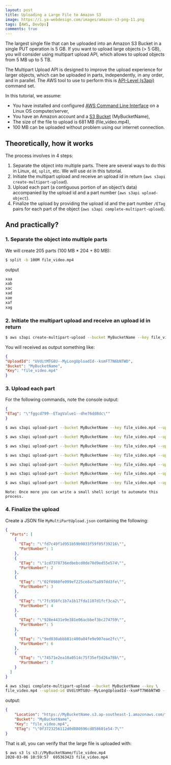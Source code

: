 ```yaml
---
layout: post
title: Uploading a Large File to Amazon S3
image: https://i.ya-webdesign.com/images/amazon-s3-png-11.png
tags: [AWS, DevOps]
comments: true
---
```


The largest single file that can be uploaded into an Amazon S3 Bucket in a single PUT operation is 5 GB. If you want to upload large objects (> 5 GB), you will consider using multipart upload API, which allows to upload objects from 5 MB up to 5 TB.

The Multipart Upload API is designed to improve the upload experience for larger objects, which can be uploaded in parts, independently, in any order, and in parallel. The AWS tool to use to perform this is [API-Level (s3api)](http://docs.aws.amazon.com/cli/latest/reference/s3api/) command set.

In this tutorial, we assume:

* You have installed and configured [AWS Command Line Interface](http://docs.aws.amazon.com/cli/latest/userguide/installing.html) on a Linux OS computer/server,
* You have an Amazon account and a [S3 Bucket](http://aws.amazon.com/s3) (MyBucketName),
* The size of the file to upload is 681 MB (file_video.mp4),
* 100 MB can be uploaded without problem using our internet connection.


## Theoretically, how it works

The process involves in 4 steps:

1. Separate the object into multiple parts. There are several ways to do this in Linux, `dd`, `split`, etc. We will use `dd` in this tutorial.
2. Initiate the multipart upload and receive an upload id in return (`aws s3api create-multipart-upload`).
3. Upload each part (a contiguous portion of an object’s data) accompanied by the upload id and a part number (`aws s3api upload-object`).
4. Finalize the upload by providing the upload id and the part number `/ETag` pairs for each part of the object (`aws s3api complete-multipart-upload`).

## And practically?

### 1. Separate the object into multiple parts

We will create 205 parts (100 MB * 204 + 80 MB):

```bash
$ split -b 100M file_video.mp4
```
output

```bash
xaa
xab
xac
xad
xae
xaf
xag
```
### 2. Initiate the multipart upload and receive an upload id in return

```bash
$ aws s3api create-multipart-upload --bucket MyBucketName --key file_video.mp4
```

You will received as output something like:

```json
{
"UploadId": "UVditMTG8U--MyLongUploadId--ksmFT7N6bNTWD",
"Bucket": "MyBucketName",
"Key": "file_video.mp4"
}
```

### 3. Upload each part

For the following commands, note the console output:

```json
{
"ETag": "\"fggcd799--ETagValue1--dhe76dd8dc\""
}
```

```bash
$ aws s3api upload-part --bucket MyBucketName --key file_video.mp4 --upload-id UVditMTG8U--MyLongUploadId--ksmFT7N6bNTWD --part-number 1 --body xaa

$ aws s3api upload-part --bucket MyBucketName --key file_video.mp4 --upload-id UVditMTG8U--MyLongUploadId--ksmFT7N6bNTWD --part-number 2 --body xab

$ aws s3api upload-part --bucket MyBucketName --key file_video.mp4 --upload-id UVditMTG8U--MyLongUploadId--ksmFT7N6bNTWD --part-number 3 --body xac

$ aws s3api upload-part --bucket MyBucketName --key file_video.mp4 --upload-id UVditMTG8U--MyLongUploadId--ksmFT7N6bNTWD --part-number 4 --body xad

$ aws s3api upload-part --bucket MyBucketName --key file_video.mp4 --upload-id UVditMTG8U--MyLongUploadId--ksmFT7N6bNTWD --part-number 5 --body xae

$ aws s3api upload-part --bucket MyBucketName --key file_video.mp4 --upload-id UVditMTG8U--MyLongUploadId--ksmFT7N6bNTWD --part-number 6 --body xaf

$ aws s3api upload-part --bucket MyBucketName --key file_video.mp4 --upload-id UVditMTG8U--MyLongUploadId--ksmFT7N6bNTWD --part-number 7 --body xag
```

    Note: Once more you can write a small shell script to automate this process.

### 4. Finalize the upload

Create a JSON file `MyMultiPartUpload.json` containing the following:

```json
{
  "Parts": [
    {
      "ETag": "\"fd7c49f1d951b59b9833f59f05f39216\"",
      "PartNumber": 1
    },
    {
      "ETag": "\"1cd7378736edbebcd0de78d9ed55e574\"",
      "PartNumber": 2
    },
    {
      "ETag": "\"02f0980fe099ef225ce8a75a897dd3fe\"",
      "PartNumber": 3
    },
    {
      "ETag": "\"7fc958fc1b7a1b17fda1107d1fcf3ca2\"",
      "PartNumber": 4
    },
    {
      "ETag": "\"928e4431e9e381e06acbbef3bc274759\"",
      "PartNumber": 5
    },
    {
      "ETag": "\"9ed030abbb81c400a04fe9e907eae2fc\"",
      "PartNumber": 6
    },
    {
      "ETag": "\"74571e2ea10a0514c75f35ef5d26a78b\"",
      "PartNumber": 7
    }
  ]
}
```

```bash
4 aws s3api complete-multipart-upload --bucket MyBucketName --key \
file_video.mp4 --upload-id UVditMTG8U--MyLongUploadId--ksmFT7N6bNTWD --multipart-upload file://../MyMultiPartUpload.json
```

output:

```json
{
    "Location": "https://MyBucketName.s3.ap-southeast-1.amazonaws.com/file_video.mp4",
    "Bucket": "MyBucketName",
    "Key": "file_video.mp4",
    "ETag": "\"0f3723256112d0d880596cd858601e54-7\""
}
```

That is all, you can verify that the large file is uploaded with:

```bash
$ aws s3 ls s3://MyBucketName/file_video.mp4
2020-03-06 10:59:57  695363423 file_video.mp4
```